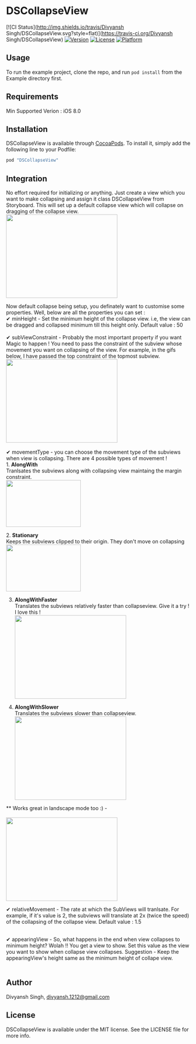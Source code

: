 # DSCollapseView

[![CI Status](http://img.shields.io/travis/Divyansh Singh/DSCollapseView.svg?style=flat)](https://travis-ci.org/Divyansh Singh/DSCollapseView)
[![Version](https://img.shields.io/cocoapods/v/DSCollapseView.svg?style=flat)](http://cocoapods.org/pods/DSCollapseView)
[![License](https://img.shields.io/cocoapods/l/DSCollapseView.svg?style=flat)](http://cocoapods.org/pods/DSCollapseView)
[![Platform](https://img.shields.io/cocoapods/p/DSCollapseView.svg?style=flat)](http://cocoapods.org/pods/DSCollapseView)

## Usage

To run the example project, clone the repo, and run `pod install` from the Example directory first.

## Requirements

Min Supported Verion : iOS 8.0

## Installation

DSCollapseView is available through [CocoaPods](http://cocoapods.org). To install
it, simply add the following line to your Podfile:

```ruby
pod "DSCollapseView"
```
## Integration

No effort required for initializing or anything. Just create a view which you want to make collapsing and assign it class DSCollapseView from Storyboard. This will set up a default collapse view which will collapse on dragging of the collapse view.
<br>
<img src="https://github.com/vipu1212/DSCollapseView/blob/master/simpleView.png" style="width:304px;height:228px;">
<br>

Now default collapse being setup, you definately want to customise some properties. Well, below are all the properties you can set :<br>
✔ minHeight - Set the minimum height of the collapse view. i.e, the view can be dragged and collapsed minimum till this height only. Default value : 50 <br><br> 
✔ subViewConstraint - Probably the most important property if you want Magic to happen ! You need to pass the constraint of the subview whose movement you want on collapsing of the view. For example, in the gifs below, I have passed the top constraint of the topmost subview. <br>
<img src="https://github.com/vipu1212/DSCollapseView/blob/master/constraint.png" style="width:304px;height:228px;">
<br><br>
✔ movementType - you can choose the movement type of the subviews when view is collapsing. There are 4 possible types of movement !
<br> 
1️. <b> AlongWith </b> <br>
Tranlsates the subviews along with collapsing view maintaing the margin constraint.
<br><img src="https://media.giphy.com/media/KnG4wDJFQRVAI/giphy.gif"  style="width:204px;height:128px;"><br>

2️. <b> Stationary </b> <br>
 Keeps the subviews clipped to their origin. They don't move on collapsing 
<br><img src="https://media.giphy.com/media/L5BNZiIyPu0Jq/giphy.gif" style="width:204px;height:128px;"><br>

3. <b> AlongWithFaster </b> <br>
  Translates the subviews relatively faster than collapseview. Give it a try ! I love this !
<br><img src="https://media.giphy.com/media/Z9H00RMBqaKS4/giphy.gif" style="width:304px;height:228px;"><br>

4. <b> AlongWithSlower </b> <br>
Translates the subviews slower than collapseview. 
<br><img src="https://media.giphy.com/media/OEVq0b8lsTKXm/giphy.gif" style="width:304px;height:228px;"><br>

** Works great in landscape mode too :) -  
<br><img src="https://media.giphy.com/media/tkXY6SXc8iwCs/giphy.gif" style="width:304px;height:228px;"><br>

✔ relativeMovement - The rate at which the SubViews will tranlsate. For example, if it's value is 2, the subviews will translate at 2x (twice the speed) of the collapsing of the collapse view. Default value : 1.5 <br><br>

✔ appearingView - So, what happens in the end when view collapses to minimum height? Wolah !! You get a view to show. Set this value as the view you want to show when collapse view collapses. Suggestion - Keep the appearingView's height same as the minimum height of collape view.<br><br>

## Author

Divyansh Singh, divyansh.1212@gmail.com

## License

DSCollapseView is available under the MIT license. See the LICENSE file for more info.
